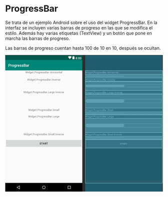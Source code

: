 # ProgressBar

Se trata de un ejemplo Android sobre el uso del widget ProgressBar. En la interfaz se incluyen varias barras de progreso en las que se modifica el estilo. Además hay varias etiquetas (TextView) y un botón que pone en marcha las barras de progreso.

Las barras de progreso cuentan hasta 100 de 10 en 10, después se ocultan.

![Captura del diseño de la interfaz](https://github.com/pmdmdam2/ProgressBar/raw/master/app/src/main/assets/progressbar.png)
